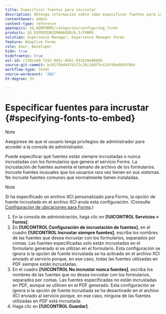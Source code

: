 ```yaml
---
title: Especificar fuentes para incrustar
description: Obtenga información sobre cómo especificar fuentes para incrustarlas en un formulario adaptable. Puede especificar qué fuentes están incrustadas o nunca están incrustadas con los formularios que genera el servicio Forms.
contentOwner: admin
content-type: reference
geptopics: SG_AEMFORMS/categories/configuring_forms
products: SG_EXPERIENCEMANAGER/6.5/FORMS
solution: Experience Manager, Experience Manager Forms
feature: Adaptive Forms
role: User, Developer
hide: true
hidefromtoc: true
exl-id: c73dced8-7242-465c-85bc-9315a9a08605
source-git-commit: bc91f56d447d1f2c26c160f5c414fd0e6054f84c
workflow-type: tm+mt
source-wordcount: '282'
ht-degree: 3%

---
```


# Especificar fuentes para incrustar {#specifying-fonts-to-embed}

>[!NOTE]
> 
> Asegúrese de que el usuario tenga privilegios de administrador para acceder a la consola de administrador.

Puede especificar qué fuentes están siempre incrustadas o nunca incrustadas con los formularios que genera el servicio Forms. La incrustación de fuentes aumenta el tamaño de archivo de los formularios. Incruste fuentes inusuales que los usuarios rara vez tienen en sus sistemas. No incruste fuentes comunes que normalmente tienen instaladas.

>[!NOTE]
>
>Si ha especificado un archivo XCI personalizado para Forms, la opción de fuente incrustada en el archivo XCI anula esta configuración. (Consulte [Configuración de ubicaciones para Forms](/help/forms/using/admin-help/configuring-locations-forms.md#configuring-locations-for-forms).)

1. En la consola de administración, haga clic en **[!UICONTROL Servicios > Forms]**.
1. En **[!UICONTROL Configuración de incrustación de fuentes]**, en el cuadro **[!UICONTROL Incrustar siempre fuentes]**, escriba los nombres de las fuentes que desea incrustar con los formularios, separados por comas. Las fuentes especificadas solo están incrustadas en el formulario generado si se utilizan en el formulario. Esta configuración se ignora si la opción de fuente incrustada se ha activado en el archivo XCI enviado al servicio porque, en ese caso, todas las fuentes utilizadas en PDF siempre están incrustadas.
1. En el cuadro **[!UICONTROL No incrustar nunca fuentes]**, escriba los nombres de las fuentes que no desea incrustar con los formularios, separados por comas. Las fuentes especificadas no están incrustadas en PDF, aunque se utilicen en el PDF generado. Esta configuración se ignora si la opción de fuente incrustada se ha desactivado en el archivo XCI enviado al servicio porque, en ese caso, ninguna de las fuentes utilizadas en PDF está incrustada.
1. Haga clic en **[!UICONTROL Guardar]**.
